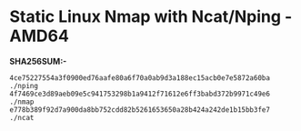 # Static Linux Nmap with Ncat/Nping - AMD64


**SHA256SUM:-**



```
4ce75227554a3f0900ed76aafe80a6f70a0ab9d3a188ec15acb0e7e5872a60ba  ./nping
4f7469ce3d89aeb09e5c941753298b1a9412f71612e6ff3babd372b9971c49e6  ./nmap
e778b389f92d7a900da8bb752cdd82b5261653650a28b424a242de1b15bb3fe7  ./ncat
```
